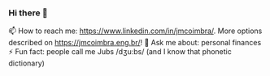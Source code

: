 ### Hi there 👋

📫 How to reach me: https://www.linkedin.com/in/jmcoimbra/. More options described on https://jmcoimbra.eng.br/!
💬 Ask me about: personal finances
⚡ Fun fact: people call me Jubs /dʒu:bs/ (and I know that phonetic dictionary) 

<!--
**jmcoimbra/jmcoimbra** is a ✨ _special_ ✨ repository because its `README.md` (this file) appears on your GitHub profile.

Here are some ideas to get you started:

- 🔭 I’m currently working on ...
- 🌱 I’m currently learning ...
- 👯 I’m looking to collaborate on ...
- 🤔 I’m looking for help with ...
- 💬 Ask me about ...
- 📫 How to reach me: ...
- 😄 Pronouns: ...
- ⚡ Fun fact: ...
-->
